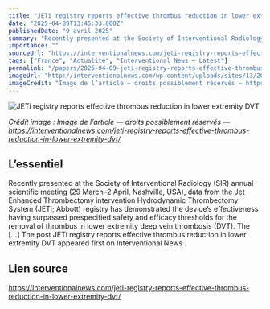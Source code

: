 ```yaml
---
title: "JETi registry reports effective thrombus reduction in lower extremity DVT"
date: "2025-04-09T13:45:33.000Z"
publishedDate: "9 avril 2025"
summary: "Recently presented at the Society of Interventional Radiology (SIR) annual scientific meeting (29 March–2 April, Nashville, USA), data from the Jet Enhanced Thrombectomy intervention Hydrodynamic Thrombectomy System (JETi; Abbott) registry has demonstrated the device’s effectiveness having surpassed prespecified safety and efficacy thresholds for the removal of thrombus in lower extremity deep vein thrombosis (DVT). The [&#8230;] The post JETi registry reports effective thrombus reduction in lower extremity DVT appeared first on Interventional News ."
importance: ""
sourceUrl: "https://interventionalnews.com/jeti-registry-reports-effective-thrombus-reduction-in-lower-extremity-dvt/"
tags: ["France", "Actualité", "Interventional News — Latest"]
permalink: "/papers/2025-04-09-jeti-registry-reports-effective-thrombus-reduction-in-lower-extremity-dvt"
imageUrl: "http://interventionalnews.com/wp-content/uploads/sites/13/2020/07/Walk-Vascular-JETi-thrombectomy-system.jpg"
imageCredit: "Image de l’article — droits possiblement réservés — https://interventionalnews.com/jeti-registry-reports-effective-thrombus-reduction-in-lower-extremity-dvt/"
---
```


![JETi registry reports effective thrombus reduction in lower extremity DVT](http://interventionalnews.com/wp-content/uploads/sites/13/2020/07/Walk-Vascular-JETi-thrombectomy-system.jpg)

*Crédit image : Image de l’article — droits possiblement réservés — https://interventionalnews.com/jeti-registry-reports-effective-thrombus-reduction-in-lower-extremity-dvt/*

## L’essentiel

Recently presented at the Society of Interventional Radiology (SIR) annual scientific meeting (29 March–2 April, Nashville, USA), data from the Jet Enhanced Thrombectomy intervention Hydrodynamic Thrombectomy System (JETi; Abbott) registry has demonstrated the device’s effectiveness having surpassed prespecified safety and efficacy thresholds for the removal of thrombus in lower extremity deep vein thrombosis (DVT). The [&#8230;] The post JETi registry reports effective thrombus reduction in lower extremity DVT appeared first on Interventional News .

## Lien source

https://interventionalnews.com/jeti-registry-reports-effective-thrombus-reduction-in-lower-extremity-dvt/

